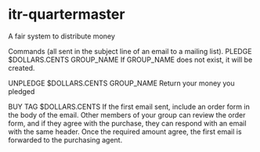 itr-quartermaster
=================


A fair system to distribute money 



Commands (all sent in the subject line of an email to a mailing list).
PLEDGE $DOLLARS.CENTS GROUP_NAME
If GROUP_NAME does not exist, it will be created.

UNPLEDGE $DOLLARS.CENTS GROUP_NAME
Return your money you pledged

BUY TAG $DOLLARS.CENTS
If the first email sent, include an order form in the body of the email.
Other members of your group can review the order form, and if they agree with 
the purchase, they can respond with an email with the same header.
Once the required amount agree, the first email is forwarded to the purchasing
agent.
